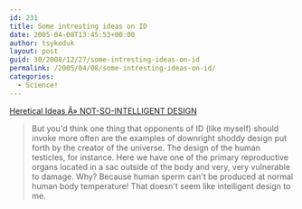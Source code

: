 ```yaml
---
id: 231
title: Some intresting ideas on ID
date: 2005-04-08T13:45:53+00:00
author: tsykoduk
layout: post
guid: 30/2008/12/27/some-intresting-ideas-on-id
permalink: /2005/04/08/some-intresting-ideas-on-id/
categories:
  - Science!
---
```

<p><a href="http://hereticalideas.com/index.php?p=2773">Heretical Ideas Â» <span class="caps">NOT</span>-SO-INTELLIGENT <span class="caps">DESIGN</span></a></p>


<blockquote>
But you'd think one thing that opponents of ID (like myself) should invoke more often are the examples of downright shoddy design put forth by the creator of the universe. The design of the human testicles, for instance. Here we have one of the primary reproductive organs located in a sac outside of the body and very, very vulnerable to damage. Why? Because human sperm can't be produced at normal human body temperature! That doesn't seem like intelligent design to me.</blockquote>